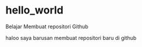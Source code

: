 # hello_world
Belajar Membuat repositori Github

haloo
saya barusan membuat repositori baru di github
